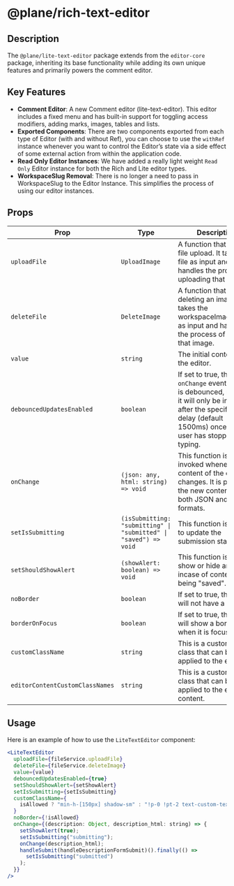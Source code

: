 # @plane/rich-text-editor

## Description

The `@plane/lite-text-editor` package extends from the `editor-core` package, inheriting its base functionality while adding its own unique features and primarily powers the comment editor.

## Key Features

- **Comment Editor**: A new Comment editor (lite-text-editor). This editor includes a fixed menu and has built-in support for toggling access modifiers, adding marks, images, tables and lists.
- **Exported Components**: There are two components exported from each type of Editor (with and without Ref), you can choose to use the `withRef` instance whenever you want to control the Editor’s state via a side effect of some external action from within the application code.
- **Read Only Editor Instances**: We have added a really light weight `Read Only` Editor instance for both the Rich and Lite editor types.
- **WorkspaceSlug Removal**: There is no longer a need to pass in WorkspaceSlug to the Editor Instance. This simplifies the process of using our editor instances.

## Props

| Prop | Type | Description |
| --- | --- | --- |
| `uploadFile` | `UploadImage` | A function that handles file upload. It takes a file as input and handles the process of uploading that file. |
| `deleteFile` | `DeleteImage` | A function that handles deleting an image. It takes the workspaceImageIdSlug as input and handles the process of deleting that image. |
| `value` | `string` | The initial content of the editor. |
| `debouncedUpdatesEnabled` | `boolean` | If set to true, the `onChange` event handler is debounced, meaning it will only be invoked after the specified delay (default 1500ms) once the user has stopped typing. |
| `onChange` | `(json: any, html: string) => void` | This function is invoked whenever the content of the editor changes. It is passed the new content in both JSON and HTML formats. |
| `setIsSubmitting` | `(isSubmitting: "submitting" \| "submitted" \| "saved") => void` | This function is called to update the submission status. |
| `setShouldShowAlert` | `(showAlert: boolean) => void` | This function is used to show or hide an alert incase of content not being "saved". |
| `noBorder` | `boolean` | If set to true, the editor will not have a border. |
| `borderOnFocus` | `boolean` | If set to true, the editor will show a border when it is focused. |
| `customClassName` | `string` | This is a custom CSS class that can be applied to the editor. |
| `editorContentCustomClassNames` | `string` | This is a custom CSS class that can be applied to the editor content. |

## Usage

Here is an example of how to use the `LiteTextEditor` component:

```jsx
<LiteTextEditor
  uploadFile={fileService.uploadFile}
  deleteFile={fileService.deleteImage}
  value={value}
  debouncedUpdatesEnabled={true}
  setShouldShowAlert={setShowAlert}
  setIsSubmitting={setIsSubmitting}
  customClassName={
    isAllowed ? "min-h-[150px] shadow-sm" : "!p-0 !pt-2 text-custom-text-200"
  }
  noBorder={!isAllowed}
  onChange={(description: Object, description_html: string) => {
    setShowAlert(true);
    setIsSubmitting("submitting");
    onChange(description_html);
    handleSubmit(handleDescriptionFormSubmit)().finally(() =>
      setIsSubmitting("submitted")
    );
  }}
/>
```
